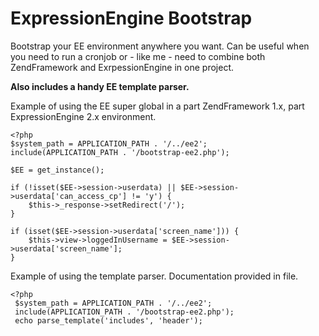 ExpressionEngine Bootstrap
==============

Bootstrap your EE environment anywhere you want. Can be useful when you need to run a cronjob or - like me - need to combine both ZendFramework and ExrpessionEngine in one project. 

**Also includes a handy EE template parser.**

Example of using the EE super global in a part ZendFramework 1.x, part ExpressionEngine 2.x environment.

    <?php
    $system_path = APPLICATION_PATH . '/../ee2';
    include(APPLICATION_PATH . '/bootstrap-ee2.php');

    $EE = get_instance();

    if (!isset($EE->session->userdata) || $EE->session->userdata['can_access_cp'] != 'y') {
        $this->_response->setRedirect('/');
    }

    if (isset($EE->session->userdata['screen_name'])) {
        $this->view->loggedInUsername = $EE->session->userdata['screen_name'];
    }

Example of using the template parser. Documentation provided in file.

    <?php
     $system_path = APPLICATION_PATH . '/../ee2';
     include(APPLICATION_PATH . '/bootstrap-ee2.php');
     echo parse_template('includes', 'header');

